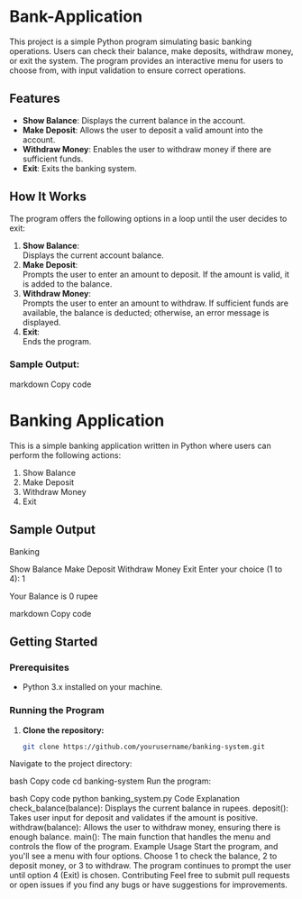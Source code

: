 # Bank-Application

This project is a simple Python program simulating basic banking operations. Users can check their balance, make deposits, withdraw money, or exit the system. The program provides an interactive menu for users to choose from, with input validation to ensure correct operations.

## **Features**

- **Show Balance**: Displays the current balance in the account.
- **Make Deposit**: Allows the user to deposit a valid amount into the account.
- **Withdraw Money**: Enables the user to withdraw money if there are sufficient funds.
- **Exit**: Exits the banking system.

## **How It Works**
The program offers the following options in a loop until the user decides to exit:

1. **Show Balance**:  
   Displays the current account balance.
2. **Make Deposit**:  
   Prompts the user to enter an amount to deposit. If the amount is valid, it is added to the balance.
3. **Withdraw Money**:  
   Prompts the user to enter an amount to withdraw. If sufficient funds are available, the balance is deducted; otherwise, an error message is displayed.
4. **Exit**:  
   Ends the program.

### **Sample Output:**

markdown
Copy code
# Banking Application

This is a simple banking application written in Python where users can perform the following actions:
1. Show Balance
2. Make Deposit
3. Withdraw Money
4. Exit

## Sample Output

Banking

Show Balance
Make Deposit
Withdraw Money
Exit
Enter your choice (1 to 4): 1

Your Balance is 0 rupee

markdown
Copy code

## Getting Started

### Prerequisites
- Python 3.x installed on your machine.

### Running the Program

1. **Clone the repository:**
   ```bash
   git clone https://github.com/yourusername/banking-system.git
Navigate to the project directory:

bash
Copy code
cd banking-system
Run the program:

bash
Copy code
python banking_system.py
Code Explanation
check_balance(balance): Displays the current balance in rupees.
deposit(): Takes user input for deposit and validates if the amount is positive.
withdraw(balance): Allows the user to withdraw money, ensuring there is enough balance.
main(): The main function that handles the menu and controls the flow of the program.
Example Usage
Start the program, and you'll see a menu with four options.
Choose 1 to check the balance, 2 to deposit money, or 3 to withdraw.
The program continues to prompt the user until option 4 (Exit) is chosen.
Contributing
Feel free to submit pull requests or open issues if you find any bugs or have suggestions for improvements.


